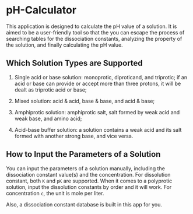 # pH-Calculator

This application is designed to calculate the pH value of a solution. It is aimed to be a user-friendly tool so that the you can escape the process of searching tables for the dissociation constants, analyzing the property of the solution, and finally calculating the pH value.

## Which Solution Types are Supported

1. Single acid or base solution: monoprotic, diproticand, and triprotic; if an acid or base can provide or accept more than three protons, it will be dealt as triprotic acid or base;

2. Mixed solution: acid & acid, base & base, and acid & base;

3. Amphiprotic solution: amphiprotic salt, salt formed by weak acid and weak base, and amino acid;

4. Acid-base buffer solution: a solution contains a  weak acid and its salt formed with another strong base, and vice versa.

## How to Input the Parameters of a Solution

You can input the parameters of a solution manually, including the dissociation constant value(s) and the concentration. For dissolution constant, both `K` and `pK` are supported. When it comes to a polyprotic solution, input the dissolution constants by order and it will work. For concentration `c`, the unit is mole per liter.

Also, a dissociation constant database is built in this app for you.
